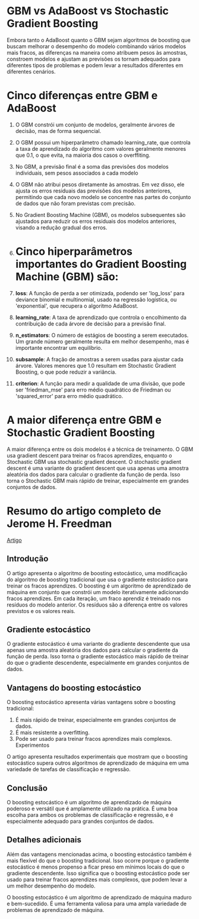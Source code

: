 # GBM vs AdaBoost vs Stochastic Gradient Boosting

Embora tanto o AdaBoost quanto o GBM sejam algoritmos de boosting que buscam melhorar o desempenho do modelo combinando vários modelos mais fracos, as diferenças na maneira como atribuem pesos às amostras, constroem modelos e ajustam as previsões os tornam adequados para diferentes tipos de problemas e podem levar a resultados diferentes em diferentes cenários.

# Cinco diferenças entre GBM e AdaBoost

1. O GBM constrói um conjunto de modelos, geralmente árvores de decisão, mas de forma sequencial.
2. O GBM possui um hiperparâmetro chamado learning_rate, que controla a taxa de aprendizado do algoritmo com valores geralmente menores que 0.1, o que evita, na maioria dos casos o overffiting.
3. No GBM, a previsão final é a soma das previsões dos modelos individuais, sem pesos associados a cada modelo
4. O GBM não atribui pesos diretamente às amostras. Em vez disso, ele ajusta os erros residuais das previsões dos modelos anteriores, permitindo que cada novo modelo se concentre nas partes do conjunto de dados que não foram previstas com precisão.
5. No Gradient Boosting Machine (GBM), os modelos subsequentes são ajustados para reduzir os erros residuais dos modelos anteriores, visando a redução gradual dos erros.

6. # Cinco hiperparâmetros importantes do Gradient Boosting Machine (GBM) são:

1. **loss**: A função de perda a ser otimizada, podendo ser 'log_loss' para deviance binomial e multinomial, usado na regressão logística, ou 'exponential', que recupera o algoritmo AdaBoost.

2. **learning_rate**: A taxa de aprendizado que controla o encolhimento da contribuição de cada árvore de decisão para a previsão final.

3. **n_estimators**: O número de estágios de boosting a serem executados. Um grande número geralmente resulta em melhor desempenho, mas é importante encontrar um equilíbrio.

4. **subsample**: A fração de amostras a serem usadas para ajustar cada árvore. Valores menores que 1.0 resultam em Stochastic Gradient Boosting, o que pode reduzir a variância.

5. **criterion**: A função para medir a qualidade de uma divisão, que pode ser 'friedman_mse' para erro médio quadrático de Friedman ou 'squared_error' para erro médio quadrático.


# A maior diferença entre GBM e Stochastic Gradient Boosting

A maior diferença entre os dois modelos é a técnica de treinamento. O GBM usa gradient descent para treinar os fracos aprendizes, enquanto o Stochastic GBM usa stochastic gradient descent. O stochastic gradient descent é uma variante do gradient descent que usa apenas uma amostra aleatória dos dados para calcular o gradiente da função de perda. Isso torna o Stochastic GBM mais rápido de treinar, especialmente em grandes conjuntos de dados.


# Resumo do artigo completo de Jerome H. Freedman
[Artigo](https://jerryfriedman.su.domains/ftp/stobst.pdf)

## Introdução

O artigo apresenta o algoritmo de boosting estocástico, uma modificação do algoritmo de boosting tradicional que usa o gradiente estocástico para treinar os fracos aprendizes. O boosting é um algoritmo de aprendizado de máquina em conjunto que constrói um modelo iterativamente adicionando fracos aprendizes. Em cada iteração, um fraco aprendiz é treinado nos resíduos do modelo anterior. Os resíduos são a diferença entre os valores previstos e os valores reais.

## Gradiente estocástico

O gradiente estocástico é uma variante do gradiente descendente que usa apenas uma amostra aleatória dos dados para calcular o gradiente da função de perda. Isso torna o gradiente estocástico mais rápido de treinar do que o gradiente descendente, especialmente em grandes conjuntos de dados.

## Vantagens do boosting estocástico

O boosting estocástico apresenta várias vantagens sobre o boosting tradicional:

1. É mais rápido de treinar, especialmente em grandes conjuntos de dados.
2. É mais resistente a overfitting.
3. Pode ser usado para treinar fracos aprendizes mais complexos.
Experimentos

O artigo apresenta resultados experimentais que mostram que o boosting estocástico supera outros algoritmos de aprendizado de máquina em uma variedade de tarefas de classificação e regressão.

## Conclusão

O boosting estocástico é um algoritmo de aprendizado de máquina poderoso e versátil que é amplamente utilizado na prática. É uma boa escolha para ambos os problemas de classificação e regressão, e é especialmente adequado para grandes conjuntos de dados.

## Detalhes adicionais

Além das vantagens mencionadas acima, o boosting estocástico também é mais flexível do que o boosting tradicional. Isso ocorre porque o gradiente estocástico é menos propenso a ficar preso em mínimos locais do que o gradiente descendente. Isso significa que o boosting estocástico pode ser usado para treinar fracos aprendizes mais complexos, que podem levar a um melhor desempenho do modelo.

O boosting estocástico é um algoritmo de aprendizado de máquina maduro e bem-sucedido. É uma ferramenta valiosa para uma ampla variedade de problemas de aprendizado de máquina.
